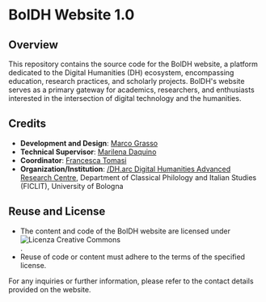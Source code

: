 # BolDH Website 1.0

## Overview

This repository contains the source code for the BolDH website, a platform dedicated to the Digital Humanities (DH) ecosystem, encompassing education, research practices, and scholarly projects. BolDH's website serves as a primary gateway for academics, researchers, and enthusiasts interested in the intersection of digital technology and the humanities.

## Credits

- **Development and Design**: [Marco Grasso](https://github.com/marcograsso)
- **Technical Supervisor**: [Marilena Daquino](https://www.unibo.it/sitoweb/marilena.daquino2)
- **Coordinator**: [Francesca Tomasi](https://www.unibo.it/sitoweb/francesca.tomasi)
- **Organization/Institution**: [/DH.arc Digital Humanities Advanced Research Centre](https://centri.unibo.it/dharc/en), Department of Classical Philology and Italian Studies (FICLIT), University of Bologna

## Reuse and License

- The content and code of the BolDH website are licensed under <img alt="Licenza Creative Commons" style="border-width:0; max-height: 5rem;margin-right: auto; margin-left: auto; display:block" src="http://i.creativecommons.org/l/by-nc-nd/3.0/88x31.png">.
- Reuse of code or content must adhere to the terms of the specified license.

For any inquiries or further information, please refer to the contact details provided on the website.
